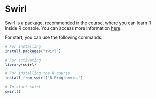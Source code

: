 # Swirl

Swirl is a package, recommended in the course, where you can learn R inside R console. You can access more information [here](https://swirlstats.com/).

For start, you can use the following commands:

```r
# For installing
install.packages("swirl")

# For activating
library(swirl)

# For installing the R course
install_from_swirl("R Programming")

# To start swirl
swirl()
```



<!--stackedit_data:
eyJoaXN0b3J5IjpbNzY0NDY1MDY4XX0=
-->